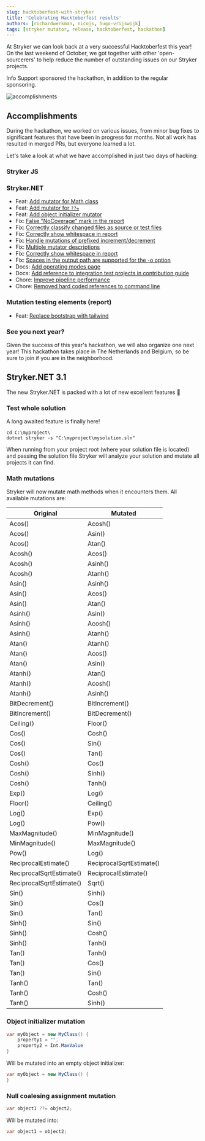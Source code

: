 ```yaml
---
slug: hacktoberfest-with-stryker
title: 'Celebrating Hacktoberfest results'
authors: [richardwerkman, nicojs, hugo-vrijswijk]
tags: [stryker mutator, release, hacktoberfest, hackathon]
---
```


At Stryker we can look back at a very successful Hacktoberfest this year! On the last weekend of October, we got together with other 'open-sourcerers' to help reduce the number of outstanding issues on our Stryker projects.

Info Support sponsored the hackathon, in addition to the regular sponsoring.

![accomplishments](/images/blogs/hacktoberfest-2022.jpg)

<!-- truncate -->

## Accomplishments

During the hackathon, we worked on various issues, from minor bug fixes to significant features that have been in progress for months. Not all work has resulted in merged PRs, but everyone learned a lot.

Let's take a look at what we have accomplished in just two days of hacking:

### Stryker JS

### Stryker.NET

- Feat: [Add mutator for Math class](https://github.com/stryker-mutator/stryker-net/pull/2244)
- Feat: [Add mutator for `??=`](https://github.com/stryker-mutator/stryker-net/pull/2274)
- Feat: [Add object initializer mutator](https://github.com/stryker-mutator/stryker-net/pull/2259)
- Fix: [False "NoCoverage" mark in the report](https://github.com/stryker-mutator/stryker-net/pull/2254)
- Fix: [Correctly classify changed files as source or test files](https://github.com/stryker-mutator/stryker-net/pull/2256)
- Fix: [Correctly show whitespace in report](https://github.com/stryker-mutator/stryker-net/pull/2289)
- Fix: [Handle mutations of prefixed increment/decrement](https://github.com/stryker-mutator/stryker-net/pull/2285)
- Fix: [Multiple mutator descriptions](https://github.com/stryker-mutator/stryker-net/pull/2277)
- Fix: [Correctly show whitespace in report](https://github.com/stryker-mutator/stryker-net/pull/2276)
- Fix: [Spaces in the output path are supported for the -o option](https://github.com/stryker-mutator/stryker-net/pull/2264)
- Docs: [Add operating modes page](https://github.com/stryker-mutator/stryker-net/pull/2291)
- Docs: [Add reference to integration test projects in contribution guide](https://github.com/stryker-mutator/stryker-net/pull/2275)
- Chore: [Improve pipeline performance](https://github.com/stryker-mutator/stryker-net/pull/2269)
- Chore: [Removed hard coded references to command line](https://github.com/stryker-mutator/stryker-net/pull/2268)

### Mutation testing elements (report)

- Feat: [Replace bootstrap with tailwind](https://github.com/stryker-mutator/mutation-testing-elements/pull/2160)

### See you next year?

Given the success of this year's hackathon, we will also organize one next year! This hackathon takes place in The Netherlands and Belgium, so be sure to join if you are in the neighborhood.

## Stryker.NET 3.1

The new Stryker.NET is packed with a lot of new excellent features 🚀

### Test whole solution

A long awaited feature is finally here!

```
cd C:\myproject\
dotnet stryker -s "C:\myproject\mysolution.sln"
```

When running from your project root (where your solution file is located) and passing the solution file Stryker will analyze your solution and mutate all projects it can find.

### Math mutations

Stryker will now mutate math methods when it encounters them. All available mutations are:

| Original                 | Mutated                  |
| ------------------------ | ------------------------ |
| Acos()                   | Acosh()                  |
| Acos()                   | Asin()                   |
| Acos()                   | Atan()                   |
| Acosh()                  | Acos()                   |
| Acosh()                  | Asinh()                  |
| Acosh()                  | Atanh()                  |
| Asin()                   | Asinh()                  |
| Asin()                   | Acos()                   |
| Asin()                   | Atan()                   |
| Asinh()                  | Asin()                   |
| Asinh()                  | Acosh()                  |
| Asinh()                  | Atanh()                  |
| Atan()                   | Atanh()                  |
| Atan()                   | Acos()                   |
| Atan()                   | Asin()                   |
| Atanh()                  | Atan()                   |
| Atanh()                  | Acosh()                  |
| Atanh()                  | Asinh()                  |
| BitDecrement()           | BitIncrement()           |
| BitIncrement()           | BitDecrement()           |
| Ceiling()                | Floor()                  |
| Cos()                    | Cosh()                   |
| Cos()                    | Sin()                    |
| Cos()                    | Tan()                    |
| Cosh()                   | Cos()                    |
| Cosh()                   | Sinh()                   |
| Cosh()                   | Tanh()                   |
| Exp()                    | Log()                    |
| Floor()                  | Ceiling()                |
| Log()                    | Exp()                    |
| Log()                    | Pow()                    |
| MaxMagnitude()           | MinMagnitude()           |
| MinMagnitude()           | MaxMagnitude()           |
| Pow()                    | Log()                    |
| ReciprocalEstimate()     | ReciprocalSqrtEstimate() |
| ReciprocalSqrtEstimate() | ReciprocalEstimate()     |
| ReciprocalSqrtEstimate() | Sqrt()                   |
| Sin()                    | Sinh()                   |
| Sin()                    | Cos()                    |
| Sin()                    | Tan()                    |
| Sinh()                   | Sin()                    |
| Sinh()                   | Cosh()                   |
| Sinh()                   | Tanh()                   |
| Tan()                    | Tanh()                   |
| Tan()                    | Cos()                    |
| Tan()                    | Sin()                    |
| Tanh()                   | Tan()                    |
| Tanh()                   | Cosh()                   |
| Tanh()                   | Sinh()                   |

### Object initializer mutation

```cs
var myObject = new MyClass() {
    property1 = "",
    property2 = Int.MaxValue
}
```

Will be mutated into an empty object initializer:

```cs
var myObject = new MyClass() {
}
```

### Null coalesing assignment mutation

```cs
var object1 ??= object2;
```

Will be mutated into:

```cs
var object1 = object2;

```
